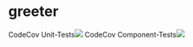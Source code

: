 # greeter
CodeCov Unit-Tests![](https://codecov.io/gh/itaymizsap/greeter/graph/badge.svg?flag=unit-tests) CodeCov Component-Tests![](https://codecov.io/gh/itaymizsap/greeter/graph/badge.svg?flag=component-tests)
